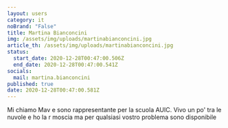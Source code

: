 ```yaml
---
layout: users
category: it
noBrand: "False"
title: Martina Bianconcini
img: /assets/img/uploads/martinabianconcini.jpg
article_th: /assets/img/uploads/martinabianconcini.jpg
status:
  start_date: 2020-12-28T00:47:00.506Z
  end_date: 2020-12-28T00:47:00.541Z
socials:
  mail: martina.bianconcini
published: true
date: 2020-12-28T00:47:00.581Z
---
```

Mi chiamo Mav e sono rappresentante per la scuola AUIC. Vivo un po' tra le nuvole e ho la r moscia ma per qualsiasi vostro problema sono disponibile